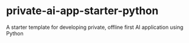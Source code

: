 # private-ai-app-starter-python
A starter template for developing private, offline first AI application using Python
